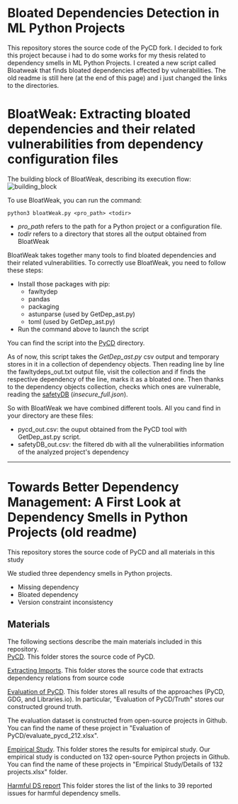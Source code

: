 # Bloated Dependencies Detection in ML Python Projects
This repository stores the source code of the PyCD fork. I decided to fork this project because i had to do some works for my thesis related to dependency smells in ML Python Projects. I created a new script called Bloatweak that finds bloated dependencies affected by vulnerabilities. The old readme is still here (at the end of this page) and i just changed the links to the directories.

# BloatWeak: Extracting bloated dependencies and their related vulnerabilities from dependency configuration files

The building block of BloatWeak, describing its execution flow:
![building_block](https://github.com/Tensa53/DS_Python/blob/master/building_block/building_block.svg "building_block")

To use BloatWeak, you can run the command:
```
python3 bloatWeak.py <pro_path> <todir>
```
- *pro_path* refers to the path for a Python project or a configuration file.
- *todir* refers to a directory that stores all the output obtained from BloatWeak

BloatWeak takes together many tools to find bloated dependencies and their related vulnerabilities. To correctly use BloatWeak, you need to follow these steps:

- Install those packages with pip:
	- fawltydep
	- pandas
    - packaging
	- astunparse (used by GetDep_ast.py)
	- toml (used by GetDep_ast.py)
- Run the command above to launch the script

You can find the script into the [PyCD](https://github.com/Tensa53/DS_Python/tree/master/PyCD) directory.

As of now, this script takes the *GetDep_ast.py* csv output and temporary stores in it in a collection of dependency objects. Then reading line by line the fawltydeps_out.txt output file, visit the collection and if finds the respective dependency of the line, marks it as a bloated one. Then thanks to the dependency objects collection, checks which ones are vulnerable, reading the [safetyDB](https://github.com/pyupio/safety-db) (*insecure_full.json*).

So with BloatWeak we have combined different tools. All you cand find in your directory are these files:
- pycd_out.csv: the ouput obtained from the PyCD tool with GetDep_ast.py script.
- safetyDB_out.csv: the filtered db with all the vulnerabilities information of the analyzed project's dependency

---

# Towards Better Dependency Management: A First Look at Dependency Smells in Python Projects (old readme)
This repository stores the source code of PyCD and all materials in this study

We studied three dependency smells in Python projects.
- Missing dependency
- Bloated dependency
- Version constraint inconsistency

## Materials
The following sections describe the main materials included in this repository.    
[PyCD](https://github.com/Tensa53/DS_Python/tree/master/PyCD). This folder stores the source code of PyCD. 

[Extracting Imports](https://github.com/Tensa53/DS_Python/tree/master/Extracting_Imports). This folder stores the source code that extracts dependency relations from source code 

[Evaluation of PyCD](https://github.com/Tensa53/DS_Python/tree/master/Evaluation_of_PyCD). This folder stores all results of the approaches (PyCD, GDG, and Libraries.io). In particular, "Evaluation of PyCD/Truth" stores our constructed ground truth.

The evaluation dataset is constructed from open-source projects in Github. You can find the name of these project in "Evaluation of PyCD/evaluate_pycd_212.xlsx". 

[Empirical Study](https://github.com/Tensa53/DS_Python/tree/master/Empirical_Study). This folder stores the results for emipircal study.
Our empirical study is conducted on 132 open-source Python projects in Github. You can find the name of these projects in "Empirical Study/Details of 132 projects.xlsx" folder. 

[Harmful DS report](https://github.com/Tensa53/DS_Python/tree/master/Harmful_DS_report) This folder stores the list of the links to 39 reported issues for harmful dependency smells.
